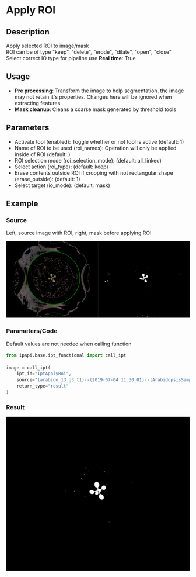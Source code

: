 # Apply ROI

## Description

Apply selected ROI to image/mask  
ROI can be of type "keep", "delete", "erode", "dilate", "open", "close"  
 Select correct IO type for pipeline use
**Real time**: True

## Usage

- **Pre processing**: Transform the image to help segmentation,
  the image may not retain it's
  properties. Changes here will be ignored when extracting features
- **Mask cleanup**: Cleans a coarse mask generated by threshold tools

## Parameters

- Activate tool (enabled): Toggle whether or not tool is active (default: 1)
- Name of ROI to be used (roi_names): Operation will only be applied inside of ROI (default: )
- ROI selection mode (roi_selection_mode): (default: all_linked)
- Select action (roi_type): (default: keep)
- Erase contents outside ROI if cropping with not rectangular shape (erase_outside): (default: 1)
- Select target (io_mode): (default: mask)

## Example

### Source

Left, source image with ROI, right, mask before applying ROI

![Source image](images/ipt_apply_roi_src.jpg)

### Parameters/Code

Default values are not needed when calling function

```python
from ipapi.base.ipt_functional import call_ipt

image = call_ipt(
    ipt_id="IptApplyRoi",
    source="(arabido_13_g3_t1)--(2019-07-04 11_30_01)--(ArabidopsisSampleExperiment)--(vis-side0).jpg",
    return_type="result"
)
```

### Result

![Result image](images/ipt_Apply_ROI.jpg)
